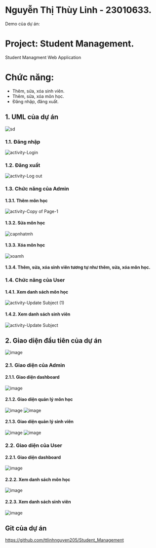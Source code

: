 # Nguyễn Thị Thùy Linh - 23010633.
Demo của dự án: 
# Project: Student Management.
Student Managment Web Application
# Chức năng:
- Thêm, sửa, xóa sinh viên.
- Thêm, sửa, xóa môn học.
- Đăng nhập, đăng xuất.
## 1. UML của dự án 
![sd](https://github.com/user-attachments/assets/68c32b83-3a14-4450-8936-5636a6565cb1)
### 1.1. Đăng nhập
![activity-Login](https://github.com/user-attachments/assets/b45975c5-ed77-4f37-b8c7-10779d0d9795)
### 1.2. Đăng xuất
![activity-Log out](https://github.com/user-attachments/assets/8bc144a7-55ea-4c71-9a06-a1226bf9ba01)
### 1.3. Chức năng của Admin
#### 1.3.1. Thêm môn học 
![activity-Copy of Page-1](https://github.com/user-attachments/assets/d1b817a0-829c-4644-90d4-0c384b88d179)
#### 1.3.2. Sửa môn học
![capnhatmh](https://github.com/user-attachments/assets/dcf3fcd9-3395-4d26-a4d6-5442ac802258)
#### 1.3.3. Xóa môn học
![xoamh](https://github.com/user-attachments/assets/040c6cbd-f8fb-4f5c-870a-ed5fd8f514f5)
#### 1.3.4. Thêm, sửa, xóa sinh viên tương tự như thêm, sửa, xóa môn học.
### 1.4. Chức năng của User
#### 1.4.1. Xem danh sách môn học
![activity-Update Subject (1)](https://github.com/user-attachments/assets/a3360270-409b-4d94-8e6e-65d6b8ec6336)
#### 1.4.2. Xem danh sách sinh viên
![activity-Update Subject](https://github.com/user-attachments/assets/4f950c3b-702c-481d-80d5-bffd350538e0)
## 2. Giao diện đầu tiên của dự án 
![image](https://github.com/user-attachments/assets/d362a76d-c4db-482b-ac96-5456dfc9f6a2)
### 2.1. Giao diện của Admin 
#### 2.1.1. Giao diện dashboard
![image](https://github.com/user-attachments/assets/f4d268b1-7f42-402a-a059-e95b89c8aa16)
#### 2.1.2. Giao diện quản lý môn học
![image](https://github.com/user-attachments/assets/71b5c683-1f1f-46fc-96df-61afed09161f)
![image](https://github.com/user-attachments/assets/90f5d9d5-b942-4982-8d9c-e3d19af44072)
#### 2.1.3. Giao diện quản lý sinh viên
![image](https://github.com/user-attachments/assets/769de435-abfe-4fe4-8d95-819765b90af0)
![image](https://github.com/user-attachments/assets/09133dca-8405-4674-8050-f249215918bf)
### 2.2. Giao diện của User
#### 2.2.1. Giao diện dashboard
![image](https://github.com/user-attachments/assets/9a67a061-5099-479e-a3e4-240546d2b4f2)
#### 2.2.2. Xem danh sách môn học
![image](https://github.com/user-attachments/assets/602a8c04-2c5d-4e49-9d49-8acccccd8eb2)
#### 2.2.3. Xem danh sách sinh viên
![image](https://github.com/user-attachments/assets/7332bc4c-0ac6-41cc-adcf-d0d57b83c7de)

## Git của dự án
https://github.com/ttlinhnguyen205/Student_Management 



